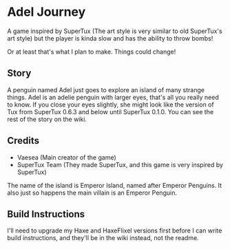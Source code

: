 # Adel Journey
A game inspired by SuperTux (The art style is very similar to old SuperTux's art style) but the player is kinda slow and has the ability to throw bombs!

Or at least that's what I plan to make. Things could change!

## Story 
A penguin named Adel just goes to explore an island of many strange things. Adel is an adelie penguin with larger eyes, that's all you really need to know. If you close your eyes slightly, she might look like the version of Tux from SuperTux 0.6.3 and below until SuperTux 0.1.0. You can see the rest of the story on the wiki.

## Credits
- Vaesea (Main creator of the game)
- SuperTux Team (They made SuperTux, and this game is very inspired by SuperTux)

The name of the island is Emperor Island, named after Emperor Penguins. It also just so happens the main villain is an Emperor Penguin.

## Build Instructions
I'll need to upgrade my Haxe and HaxeFlixel versions first before I can write build instructions, and they'll be in the wiki instead, not the readme.
